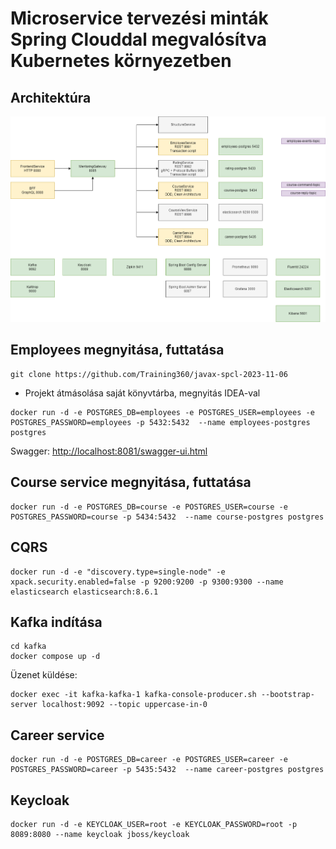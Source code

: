# Microservice tervezési minták Spring Clouddal megvalósítva Kubernetes környezetben 

## Architektúra

![Architektúra](architektura-abra.png)

## Employees megnyitása, futtatása

```shell
git clone https://github.com/Training360/javax-spcl-2023-11-06
```

* Projekt átmásolása saját könyvtárba, megnyitás IDEA-val

```shell
docker run -d -e POSTGRES_DB=employees -e POSTGRES_USER=employees -e POSTGRES_PASSWORD=employees -p 5432:5432  --name employees-postgres postgres
```

Swagger: [http://localhost:8081/swagger-ui.html](http://localhost:8081/swagger-ui.html)

## Course service megnyitása, futtatása

```shell
docker run -d -e POSTGRES_DB=course -e POSTGRES_USER=course -e POSTGRES_PASSWORD=course -p 5434:5432  --name course-postgres postgres
```

## CQRS

```shell
docker run -d -e "discovery.type=single-node" -e xpack.security.enabled=false -p 9200:9200 -p 9300:9300 --name elasticsearch elasticsearch:8.6.1
```

## Kafka indítása

```shell
cd kafka
docker compose up -d
```

Üzenet küldése:

```shell
docker exec -it kafka-kafka-1 kafka-console-producer.sh --bootstrap-server localhost:9092 --topic uppercase-in-0
```

## Career service

```shell
docker run -d -e POSTGRES_DB=career -e POSTGRES_USER=career -e POSTGRES_PASSWORD=career -p 5435:5432  --name career-postgres postgres
```

## Keycloak

```shell
docker run -d -e KEYCLOAK_USER=root -e KEYCLOAK_PASSWORD=root -p 8089:8080 --name keycloak jboss/keycloak
```